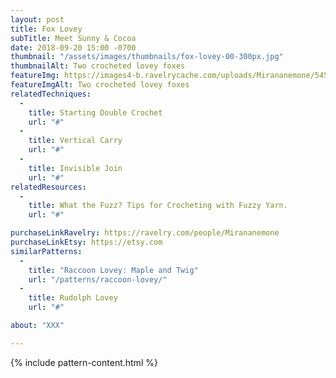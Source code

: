 ```yaml
---
layout: post
title: Fox Lovey
subTitle: Meet Sunny & Cocoa
date: 2018-09-20 15:00 -0700
thumbnail: "/assets/images/thumbnails/fox-lovey-00-300px.jpg"
thumbnailAlt: Two crocheted lovey foxes
featureImg: https://images4-b.ravelrycache.com/uploads/Mirananemone/545689684/IMG_0457_medium2.jpg
featureImgAlt: Two crocheted lovey foxes
relatedTechniques:
  -
    title: Starting Double Crochet
    url: "#"
  -
    title: Vertical Carry
    url: "#"
  -
    title: Invisible Join
    url: "#"
relatedResources:
  -
    title: What the Fuzz? Tips for Crocheting with Fuzzy Yarn.
    url: "#"

purchaseLinkRavelry: https://ravelry.com/people/Mirananemone
purchaseLinkEtsy: https://etsy.com
similarPatterns:
  -
    title: "Raccoon Lovey: Maple and Twig"
    url: "/patterns/raccoon-lovey/"
  -
    title: Rudolph Lovey
    url: "#"

about: "XXX"

---
```


{% include pattern-content.html %}

